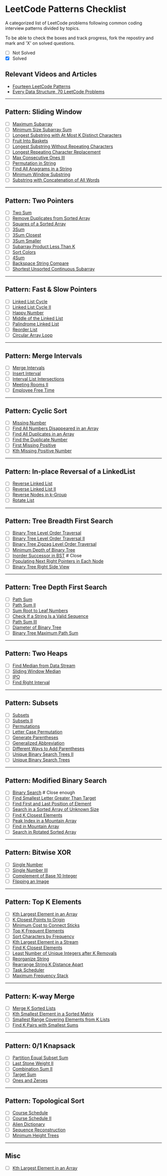 # LeetCode Patterns Checklist

A categorized list of LeetCode problems following common coding interview patterns divided by topics.

To be able to check the boxes and track progress, fork the repostiry and mark and 'X' on solved questions.

- [ ] Not Solved
- [x] Solved

## Relevant Videos and Articles

 * [Fourteen LeetCode Patterns](https://www.blog.codeinmotion.io/p/leetcode-patterns/)
 * [Every Data Structure, 70 LeetCode Problems](https://youtu.be/lvO88XxNAzs?si=Ma6-S4PzqDMaxvPZ/)

---

## Pattern: Sliding Window
- [ ] [Maximum Subarray](https://leetcode.com/problems/maximum-subarray/)
- [ ] [Minimum Size Subarray Sum](https://leetcode.com/problems/minimum-size-subarray-sum/)
- [ ] [Longest Substring with At Most K Distinct Characters](https://leetcode.com/problems/longest-substring-with-at-most-k-distinct-characters/)
- [ ] [Fruit Into Baskets](https://leetcode.com/problems/fruit-into-baskets/)
- [ ] [Longest Substring Without Repeating Characters](https://leetcode.com/problems/longest-substring-without-repeating-characters/)
- [ ] [Longest Repeating Character Replacement](https://leetcode.com/problems/longest-repeating-character-replacement/)
- [ ] [Max Consecutive Ones III](https://leetcode.com/problems/max-consecutive-ones-iii/)
- [ ] [Permutation in String](https://leetcode.com/problems/permutation-in-string/)
- [ ] [Find All Anagrams in a String](https://leetcode.com/problems/find-all-anagrams-in-a-string/)
- [ ] [Minimum Window Substring](https://leetcode.com/problems/minimum-window-substring/)
- [ ] [Substring with Concatenation of All Words](https://leetcode.com/problems/substring-with-concatenation-of-all-words/)

---

## Pattern: Two Pointers
- [ ] [Two Sum](https://leetcode.com/problems/two-sum/)
- [ ] [Remove Duplicates from Sorted Array](https://leetcode.com/problems/remove-duplicates-from-sorted-array/)
- [ ] [Squares of a Sorted Array](https://leetcode.com/problems/squares-of-a-sorted-array/)
- [ ] [3Sum](https://leetcode.com/problems/3sum/)
- [ ] [3Sum Closest](https://leetcode.com/problems/3sum-closest/)
- [ ] [3Sum Smaller](https://leetcode.com/problems/3sum-smaller/)
- [ ] [Subarray Product Less Than K](https://leetcode.com/problems/subarray-product-less-than-k/)
- [ ] [Sort Colors](https://leetcode.com/problems/sort-colors/)
- [ ] [4Sum](https://leetcode.com/problems/4sum/)
- [ ] [Backspace String Compare](https://leetcode.com/problems/backspace-string-compare/)
- [ ] [Shortest Unsorted Continuous Subarray](https://leetcode.com/problems/shortest-unsorted-continuous-subarray/)

---

## Pattern: Fast & Slow Pointers
- [ ] [Linked List Cycle](https://leetcode.com/problems/linked-list-cycle/)
- [ ] [Linked List Cycle II](https://leetcode.com/problems/linked-list-cycle-ii/)
- [ ] [Happy Number](https://leetcode.com/problems/happy-number/)
- [ ] [Middle of the Linked List](https://leetcode.com/problems/middle-of-the-linked-list/)
- [ ] [Palindrome Linked List](https://leetcode.com/problems/palindrome-linked-list/)
- [ ] [Reorder List](https://leetcode.com/problems/reorder-list/)
- [ ] [Circular Array Loop](https://leetcode.com/problems/circular-array-loop/)

---

## Pattern: Merge Intervals
- [ ] [Merge Intervals](https://leetcode.com/problems/merge-intervals/)
- [ ] [Insert Interval](https://leetcode.com/problems/insert-interval/)
- [ ] [Interval List Intersections](https://leetcode.com/problems/interval-list-intersections/)
- [ ] [Meeting Rooms II](https://leetcode.com/problems/meeting-rooms-ii/)
- [ ] [Employee Free Time](https://leetcode.com/problems/employee-free-time/)

---

## Pattern: Cyclic Sort
- [ ] [Missing Number](https://leetcode.com/problems/missing-number/)
- [ ] [Find All Numbers Disappeared in an Array](https://leetcode.com/problems/find-all-numbers-disappeared-in-an-array/)
- [ ] [Find All Duplicates in an Array](https://leetcode.com/problems/find-all-duplicates-in-an-array/)
- [ ] [Find the Duplicate Number](https://leetcode.com/problems/find-the-duplicate-number/)
- [ ] [First Missing Positive](https://leetcode.com/problems/first-missing-positive/)
- [ ] [Kth Missing Positive Number](https://leetcode.com/problems/kth-missing-positive-number/)

---

## Pattern: In-place Reversal of a LinkedList
- [ ] [Reverse Linked List](https://leetcode.com/problems/reverse-linked-list/)
- [ ] [Reverse Linked List II](https://leetcode.com/problems/reverse-linked-list-ii/)
- [ ] [Reverse Nodes in k-Group](https://leetcode.com/problems/reverse-nodes-in-k-group/)
- [ ] [Rotate List](https://leetcode.com/problems/rotate-list/)

---

## Pattern: Tree Breadth First Search
- [ ] [Binary Tree Level Order Traversal](https://leetcode.com/problems/binary-tree-level-order-traversal/)
- [ ] [Binary Tree Level Order Traversal II](https://leetcode.com/problems/binary-tree-level-order-traversal-ii/)
- [ ] [Binary Tree Zigzag Level Order Traversal](https://leetcode.com/problems/binary-tree-zigzag-level-order-traversal/)
- [ ] [Minimum Depth of Binary Tree](https://leetcode.com/problems/minimum-depth-of-binary-tree/)
- [ ] [Inorder Successor in BST](https://leetcode.com/problems/inorder-successor-in-bst/)  # Close
- [ ] [Populating Next Right Pointers in Each Node](https://leetcode.com/problems/populating-next-right-pointers-in-each-node/)
- [ ] [Binary Tree Right Side View](https://leetcode.com/problems/binary-tree-right-side-view/)

---

## Pattern: Tree Depth First Search
- [ ] [Path Sum](https://leetcode.com/problems/path-sum/)
- [ ] [Path Sum II](https://leetcode.com/problems/path-sum-ii/)
- [ ] [Sum Root to Leaf Numbers](https://leetcode.com/problems/sum-root-to-leaf-numbers/)
- [ ] [Check If a String Is a Valid Sequence](https://leetcode.com/problems/check-if-a-string-is-a-valid-sequence-from-root-to-leaves-path-in-a-binary-tree/)
- [ ] [Path Sum III](https://leetcode.com/problems/path-sum-iii/)
- [ ] [Diameter of Binary Tree](https://leetcode.com/problems/diameter-of-binary-tree/)
- [ ] [Binary Tree Maximum Path Sum](https://leetcode.com/problems/binary-tree-maximum-path-sum/)

---

## Pattern: Two Heaps
- [ ] [Find Median from Data Stream](https://leetcode.com/problems/find-median-from-data-stream/)
- [ ] [Sliding Window Median](https://leetcode.com/problems/sliding-window-median/)
- [ ] [IPO](https://leetcode.com/problems/ipo/)
- [ ] [Find Right Interval](https://leetcode.com/problems/find-right-interval/)

---

## Pattern: Subsets
- [ ] [Subsets](https://leetcode.com/problems/subsets/)
- [ ] [Subsets II](https://leetcode.com/problems/subsets-ii/)
- [ ] [Permutations](https://leetcode.com/problems/permutations/)
- [ ] [Letter Case Permutation](https://leetcode.com/problems/letter-case-permutation/)
- [ ] [Generate Parentheses](https://leetcode.com/problems/generate-parentheses/)
- [ ] [Generalized Abbreviation](https://leetcode.com/problems/generalized-abbreviation/)
- [ ] [Different Ways to Add Parentheses](https://leetcode.com/problems/different-ways-to-add-parentheses/)
- [ ] [Unique Binary Search Trees II](https://leetcode.com/problems/unique-binary-search-trees-ii/)
- [ ] [Unique Binary Search Trees](https://leetcode.com/problems/unique-binary-search-trees/)

---

## Pattern: Modified Binary Search
- [ ] [Binary Search](https://leetcode.com/problems/binary-search/)  # Close enough
- [ ] [Find Smallest Letter Greater Than Target](https://leetcode.com/problems/find-smallest-letter-greater-than-target/)
- [ ] [Find First and Last Position of Element](https://leetcode.com/problems/find-first-and-last-position-of-element-in-sorted-array/)
- [ ] [Search in a Sorted Array of Unknown Size](https://leetcode.com/problems/search-in-a-sorted-array-of-unknown-size/)
- [ ] [Find K Closest Elements](https://leetcode.com/problems/find-k-closest-elements/)
- [ ] [Peak Index in a Mountain Array](https://leetcode.com/problems/peak-index-in-a-mountain-array/)
- [ ] [Find in Mountain Array](https://leetcode.com/problems/find-in-mountain-array/)
- [ ] [Search in Rotated Sorted Array](https://leetcode.com/problems/search-in-rotated-sorted-array/)

---

## Pattern: Bitwise XOR
- [ ] [Single Number](https://leetcode.com/problems/single-number/)
- [ ] [Single Number III](https://leetcode.com/problems/single-number-iii/)
- [ ] [Complement of Base 10 Integer](https://leetcode.com/problems/complement-of-base-10-integer/)
- [ ] [Flipping an Image](https://leetcode.com/problems/flipping-an-image/)

---

## Pattern: Top K Elements
- [ ] [Kth Largest Element in an Array](https://leetcode.com/problems/kth-largest-element-in-an-array/)
- [ ] [K Closest Points to Origin](https://leetcode.com/problems/k-closest-points-to-origin/)
- [ ] [Minimum Cost to Connect Sticks](https://leetcode.com/problems/minimum-cost-to-connect-sticks/)
- [ ] [Top K Frequent Elements](https://leetcode.com/problems/top-k-frequent-elements/)
- [ ] [Sort Characters by Frequency](https://leetcode.com/problems/sort-characters-by-frequency/)
- [ ] [Kth Largest Element in a Stream](https://leetcode.com/problems/kth-largest-element-in-a-stream/)
- [ ] [Find K Closest Elements](https://leetcode.com/problems/find-k-closest-elements/)
- [ ] [Least Number of Unique Integers after K Removals](https://leetcode.com/problems/least-number-of-unique-integers-after-k-removals/)
- [ ] [Reorganize String](https://leetcode.com/problems/reorganize-string/)
- [ ] [Rearrange String K Distance Apart](https://leetcode.com/problems/rearrange-string-k-distance-apart/)
- [ ] [Task Scheduler](https://leetcode.com/problems/task-scheduler/)
- [ ] [Maximum Frequency Stack](https://leetcode.com/problems/maximum-frequency-stack/)

---

## Pattern: K-way Merge
- [ ] [Merge K Sorted Lists](https://leetcode.com/problems/merge-k-sorted-lists/)
- [ ] [Kth Smallest Element in a Sorted Matrix](https://leetcode.com/problems/kth-smallest-element-in-a-sorted-matrix/)
- [ ] [Smallest Range Covering Elements from K Lists](https://leetcode.com/problems/smallest-range-covering-elements-from-k-lists/)
- [ ] [Find K Pairs with Smallest Sums](https://leetcode.com/problems/find-k-pairs-with-smallest-sums/)

---

## Pattern: 0/1 Knapsack
- [ ] [Partition Equal Subset Sum](https://leetcode.com/problems/partition-equal-subset-sum/)
- [ ] [Last Stone Weight II](https://leetcode.com/problems/last-stone-weight-ii/)
- [ ] [Combination Sum II](https://leetcode.com/problems/combination-sum-ii/)
- [ ] [Target Sum](https://leetcode.com/problems/target-sum/)
- [ ] [Ones and Zeroes](https://leetcode.com/problems/ones-and-zeroes/)

---

## Pattern: Topological Sort
- [ ] [Course Schedule](https://leetcode.com/problems/course-schedule/)
- [ ] [Course Schedule II](https://leetcode.com/problems/course-schedule-ii/)
- [ ] [Alien Dictionary](https://leetcode.com/problems/alien-dictionary/)
- [ ] [Sequence Reconstruction](https://leetcode.com/problems/sequence-reconstruction/)
- [ ] [Minimum Height Trees](https://leetcode.com/problems/minimum-height-trees/)

---

## Misc
- [ ] [Kth Largest Element in an Array](https://leetcode.com/problems/kth-largest-element-in-an-array/)
